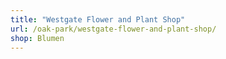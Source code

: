 ```yaml
---
title: "Westgate Flower and Plant Shop"
url: /oak-park/westgate-flower-and-plant-shop/
shop: Blumen
---
```

